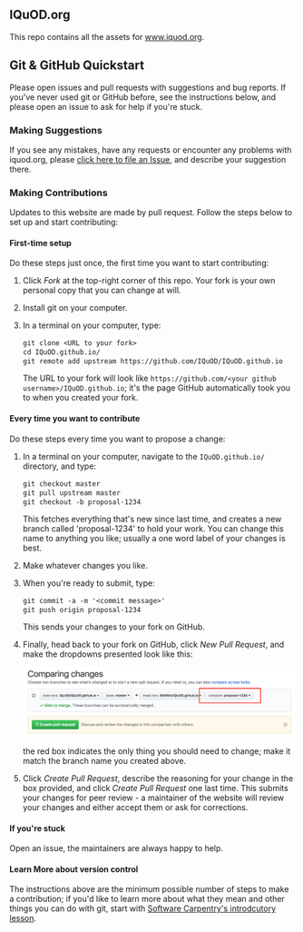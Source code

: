 ## IQuOD.org

This repo contains all the assets for www.iquod.org.

## Git & GitHub Quickstart

Please open issues and pull requests with suggestions and bug reports. If you've never used git or GitHub before, see the instructions below, and please open an issue to ask for help if you're stuck.

### Making Suggestions

If you see any mistakes, have any requests or encounter any problems with iquod.org, please [click here to file an Issue](https://github.com/IQuOD/IQuOD.github.io/issues/new), and describe your suggestion there.

### Making Contributions

Updates to this website are made by pull request. Follow the steps below to set up and start contributing:

#### First-time setup

Do these steps just once, the first time you want to start contributing:

1. Click *Fork* at the top-right corner of this repo. Your fork is your own personal copy that you can change at will.

2. Install git on your computer.

3. In a terminal on your computer, type:

    ```
    git clone <URL to your fork>
    cd IQuOD.github.io/
    git remote add upstream https://github.com/IQuOD/IQuOD.github.io
    ```

    The URL to your fork will look like `https://github.com/<your github username>/IQuOD.github.io`; it's the page GitHub automatically took you to when you created your fork.

#### Every time you want to contribute

Do these steps every time you want to propose a change:

1. In a terminal on your computer, navigate to the `IQuOD.github.io/` directory, and type:

    ```
    git checkout master
    git pull upstream master
    git checkout -b proposal-1234
    ```

    This fetches everything that's new since last time, and creates a new branch called 'proposal-1234' to hold your work. You can change this name to anything you like; usually a one word label of your changes is best.

2. Make whatever changes you like.

3. When you're ready to submit, type:

    ```
    git commit -a -m '<commit message>'
    git push origin proposal-1234
    ```

    This sends your changes to your fork on GitHub.

4. Finally, head back to your fork on GitHub, click *New Pull Request*, and make the dropdowns presented look like this:

    ![](images/set-up-pr.png)

    the red box indicates the only thing you should need to change; make it match the branch name you created above.

5. Click *Create Pull Request*, describe the reasoning for your change in the box provided, and click *Create Pull Request* one last time. This submits your changes for peer review - a maintainer of the website will review your changes and either accept them or ask for corrections.

#### If you're stuck

Open an issue, the maintainers are always happy to help.

#### Learn More about version control

The instructions above are the minimum possible number of steps to make a contribution; if you'd like to learn more about what they mean and other things you can do with git, start with [Software Carpentry's introdcutory lesson](https://swcarpentry.github.io/git-novice/). 










